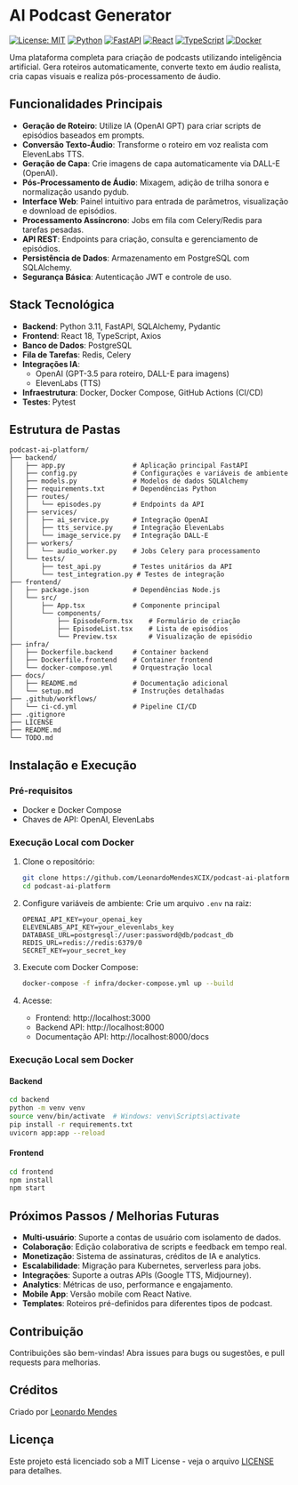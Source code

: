 # AI Podcast Generator

[![License: MIT](https://img.shields.io/badge/License-MIT-yellow.svg)](https://opensource.org/licenses/MIT)
[![Python](https://img.shields.io/badge/Python-3.11-blue.svg)](https://www.python.org/)
[![FastAPI](https://img.shields.io/badge/FastAPI-0.104.1-green.svg)](https://fastapi.tiangolo.com/)
[![React](https://img.shields.io/badge/React-18.2.0-blue.svg)](https://reactjs.org/)
[![TypeScript](https://img.shields.io/badge/TypeScript-4.9.5-blue.svg)](https://www.typescriptlang.org/)
[![Docker](https://img.shields.io/badge/Docker-20.10.21-blue.svg)](https://www.docker.com/)

Uma plataforma completa para criação de podcasts utilizando inteligência artificial. Gera roteiros automaticamente, converte texto em áudio realista, cria capas visuais e realiza pós-processamento de áudio.

## Funcionalidades Principais

- **Geração de Roteiro**: Utilize IA (OpenAI GPT) para criar scripts de episódios baseados em prompts.
- **Conversão Texto-Áudio**: Transforme o roteiro em voz realista com ElevenLabs TTS.
- **Geração de Capa**: Crie imagens de capa automaticamente via DALL-E (OpenAI).
- **Pós-Processamento de Áudio**: Mixagem, adição de trilha sonora e normalização usando pydub.
- **Interface Web**: Painel intuitivo para entrada de parâmetros, visualização e download de episódios.
- **Processamento Assíncrono**: Jobs em fila com Celery/Redis para tarefas pesadas.
- **API REST**: Endpoints para criação, consulta e gerenciamento de episódios.
- **Persistência de Dados**: Armazenamento em PostgreSQL com SQLAlchemy.
- **Segurança Básica**: Autenticação JWT e controle de uso.

## Stack Tecnológica

- **Backend**: Python 3.11, FastAPI, SQLAlchemy, Pydantic
- **Frontend**: React 18, TypeScript, Axios
- **Banco de Dados**: PostgreSQL
- **Fila de Tarefas**: Redis, Celery
- **Integrações IA**:
  - OpenAI (GPT-3.5 para roteiro, DALL-E para imagens)
  - ElevenLabs (TTS)
- **Infraestrutura**: Docker, Docker Compose, GitHub Actions (CI/CD)
- **Testes**: Pytest

## Estrutura de Pastas

```
podcast-ai-platform/
├── backend/
│   ├── app.py                 # Aplicação principal FastAPI
│   ├── config.py              # Configurações e variáveis de ambiente
│   ├── models.py              # Modelos de dados SQLAlchemy
│   ├── requirements.txt       # Dependências Python
│   ├── routes/
│   │   └── episodes.py        # Endpoints da API
│   ├── services/
│   │   ├── ai_service.py      # Integração OpenAI
│   │   ├── tts_service.py     # Integração ElevenLabs
│   │   └── image_service.py   # Integração DALL-E
│   ├── workers/
│   │   └── audio_worker.py    # Jobs Celery para processamento
│   └── tests/
│       ├── test_api.py        # Testes unitários da API
│       └── test_integration.py # Testes de integração
├── frontend/
│   ├── package.json           # Dependências Node.js
│   └── src/
│       ├── App.tsx            # Componente principal
│       └── components/
│           ├── EpisodeForm.tsx    # Formulário de criação
│           ├── EpisodeList.tsx    # Lista de episódios
│           └── Preview.tsx        # Visualização de episódio
├── infra/
│   ├── Dockerfile.backend     # Container backend
│   ├── Dockerfile.frontend    # Container frontend
│   └── docker-compose.yml     # Orquestração local
├── docs/
│   ├── README.md              # Documentação adicional
│   └── setup.md               # Instruções detalhadas
├── .github/workflows/
│   └── ci-cd.yml              # Pipeline CI/CD
├── .gitignore
├── LICENSE
├── README.md
└── TODO.md
```

## Instalação e Execução

### Pré-requisitos

- Docker e Docker Compose
- Chaves de API: OpenAI, ElevenLabs

### Execução Local com Docker

1. Clone o repositório:
   ```bash
   git clone https://github.com/LeonardoMendesXCIX/podcast-ai-platform.git
   cd podcast-ai-platform
   ```

2. Configure variáveis de ambiente:
   Crie um arquivo `.env` na raiz:
   ```
   OPENAI_API_KEY=your_openai_key
   ELEVENLABS_API_KEY=your_elevenlabs_key
   DATABASE_URL=postgresql://user:password@db/podcast_db
   REDIS_URL=redis://redis:6379/0
   SECRET_KEY=your_secret_key
   ```

3. Execute com Docker Compose:
   ```bash
   docker-compose -f infra/docker-compose.yml up --build
   ```

4. Acesse:
   - Frontend: http://localhost:3000
   - Backend API: http://localhost:8000
   - Documentação API: http://localhost:8000/docs

### Execução Local sem Docker

#### Backend
```bash
cd backend
python -m venv venv
source venv/bin/activate  # Windows: venv\Scripts\activate
pip install -r requirements.txt
uvicorn app:app --reload
```

#### Frontend
```bash
cd frontend
npm install
npm start
```

## Próximos Passos / Melhorias Futuras

- **Multi-usuário**: Suporte a contas de usuário com isolamento de dados.
- **Colaboração**: Edição colaborativa de scripts e feedback em tempo real.
- **Monetização**: Sistema de assinaturas, créditos de IA e analytics.
- **Escalabilidade**: Migração para Kubernetes, serverless para jobs.
- **Integrações**: Suporte a outras APIs (Google TTS, Midjourney).
- **Analytics**: Métricas de uso, performance e engajamento.
- **Mobile App**: Versão mobile com React Native.
- **Templates**: Roteiros pré-definidos para diferentes tipos de podcast.

## Contribuição

Contribuições são bem-vindas! Abra issues para bugs ou sugestões, e pull requests para melhorias.

## Créditos

Criado por [Leonardo Mendes](https://github.com/LeonardoMendesXCIX)

## Licença

Este projeto está licenciado sob a MIT License - veja o arquivo [LICENSE](LICENSE) para detalhes.
